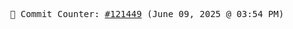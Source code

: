 <p align="center">
    <samp>
        📮 Commit Counter: <a href="https://github.com/Javascript-void0/Javascript-void0/commits/main">#121449</a> (June 09, 2025 @ 03:54 PM)
    </samp>
</p>